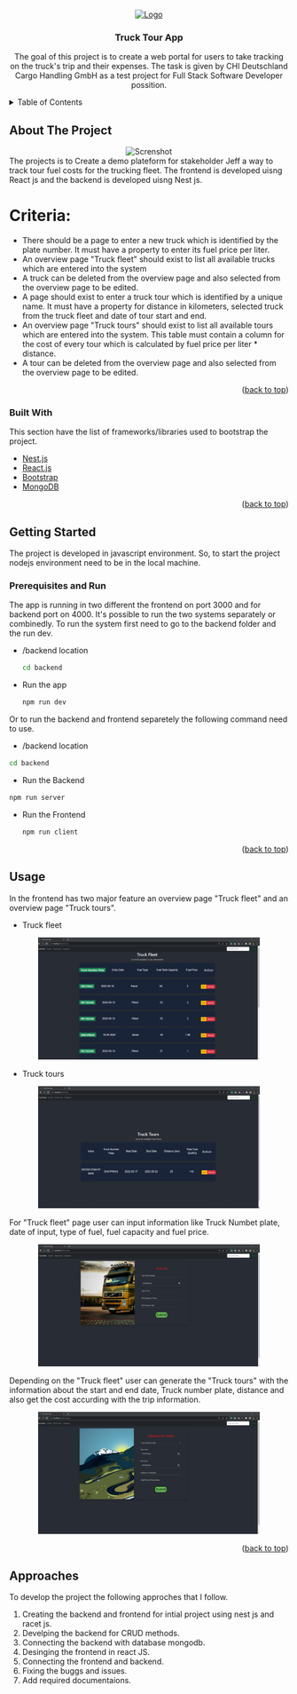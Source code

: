 <div id="top"></div>

<!-- PROJECT LOGO -->
<br />
<div align="center">
  <a href="https://github.com/othneildrew/Best-README-Template">
    <img src="images/logo.png" alt="Logo" width="80" height="80">
  </a>

  <h3 align="center">Truck Tour App</h3>

  <p align="center">
    The goal of this project is to create a web portal for users to take tracking on the truck's trip and their expenses. The task is given by CHI Deutschland Cargo Handling GmbH as a test project for  Full Stack Software Developer possition.
  </p>
</div>



<!-- TABLE OF CONTENTS -->
<details>
  <summary>Table of Contents</summary>
  <ol>
    <li>
      <a href="#about-the-project">About The Project</a>
      <ul>
        <li><a href="#built-with">Built With</a></li>
      </ul>
    </li>
    <li>
      <a href="#getting-started">Getting Started</a>
      <ul>
        <li><a href="#prerequisites">Prerequisites</a></li>
        <li><a href="#installation">Installation</a></li>
      </ul>
    </li>
    <li><a href="#usage">Usage</a></li>
    <li><a href="#roadmap">Roadmap</a></li>
    <li><a href="#approaches">Approaches</a></li>

  </ol>
</details>



<!-- ABOUT THE PROJECT -->
## About The Project
<div align="center">
<img src="images/moviesApp.png" alt="Screnshot" width="500" height="300">
</div>
The projects is to Create a demo plateform for stakeholder Jeff a way to track tour fuel costs for the trucking fleet. The frontend is developed uisng React js and the backend is developed uisng Nest js.

# Criteria:

* There should be a page to enter a new truck which is identified by the plate number. It must have a property to enter its fuel price per liter.
* An overview page "Truck fleet" should exist to list all available trucks which are entered into the system
* A truck can be deleted from the overview page and also selected from the overview page to be edited.
* A page should exist to enter a truck tour which is identified by a unique name. It must have a property for distance in kilometers, selected truck from the truck fleet and date of tour start and end.
* An overview page "Truck tours" should exist to list all available tours which are entered into the system. This table must contain a column for the cost of every tour which is calculated by fuel price per liter * distance.
* A tour can be deleted from the overview page and also selected from the overview page to be edited.

<p align="right">(<a href="#top">back to top</a>)</p>



### Built With

This section have the list of frameworks/libraries used to bootstrap the project.

* [Nest.js](https://nestjs.com/)
* [React.js](https://reactjs.org/)
* [Bootstrap](https://getbootstrap.com)
* [MongoDB](https://www.mongodb.com/)


<p align="right">(<a href="#top">back to top</a>)</p>



<!-- GETTING STARTED -->
## Getting Started

The project is developed in javascript environment. So, to start the project nodejs environment need to be in the local machine.

### Prerequisites and Run
The app is running in two different the frontend on port 3000 and for backend port on 4000. It's possible to run the two systems separately or combinedly.  To run the system first need to go to the backend folder and the run dev.
* /backend location
  ```sh
  cd backend
  ```
* Run the app 
  ```sh
  npm run dev
  ```
Or to run the backend and frontend separetely the following command need to use.
 * /backend location
  ```sh
  cd backend
  ```
  * Run the Backend 
  ```sh
  npm run server
  ```
* Run the Frontend 
  ```sh
  npm run client
  ```

<p align="right">(<a href="#top">back to top</a>)</p>



<!-- USAGE EXAMPLES -->
## Usage

In the frontend has two major feature an overview page "Truck fleet" and an overview page "Truck tours". 

* Truck fleet
<div align="center">
<img src="image/truckfleet.png" alt="Screnshot" width="400" height="220">
</div>

* Truck tours

<div align="center">
<img src="image/trucktour.png" alt="Screnshot" width="400" height="220">
</div>

For "Truck fleet" page user can input information like Truck Numbet plate, date of input, type of fuel, fuel capacity and fuel price.
<div align="center">
<img src="image/create.png" alt="Screnshot" width="400" height="220">
</div>

Depending on the "Truck fleet" user can generate the "Truck tours" with the information about the start and end date, Truck number plate, distance and also get the cost accurding with the trip information.

<div align="center">
<img src="image/organize.png" alt="Screnshot" width="400" height="220">
</div>

<p align="right">(<a href="#top">back to top</a>)</p>




<!-- approaches -->
## Approaches

To develop the project the following approches that I follow.

1. Creating the backend and frontend for intial project using nest js and racet js.
2. Develping the backend for CRUD methods.
3. Connecting the backend with database mongodb.
4. Desinging the frontend in react JS.
5. Connecting the frontend and backend.
6. Fixing the buggs and issues.
7. Add required documentaions.